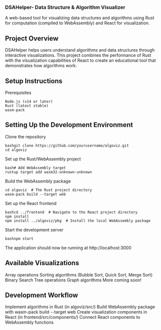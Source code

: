 ### DSAHelper- Data Structure & Algorithm Visualizer
A web-based tool for visualizing data structures and algorithms using Rust for computation (compiled to WebAssembly) and React for visualization.

## Project Overview
DSAHelper helps users understand algorithms and data structures through interactive visualizations. This project combines the performance of Rust with the visualization capabilities of React to create an educational tool that demonstrates how algorithms work.

## Setup Instructions
Prerequisites
```
Node.js (v14 or later)
Rust (latest stable)
wasm-pack
```

## Setting Up the Development Environment

Clone the repository
```
bashgit clone https://github.com/yourusername/algoviz.git
cd algoviz
```

Set up the Rust/WebAssembly project
```
bash# Add WebAssembly target
rustup target add wasm32-unknown-unknown
```

Build the WebAssembly package
```
cd algoviz  # The Rust project directory
wasm-pack build --target web
```

Set up the React frontend
```
bashcd ../frontend  # Navigate to the React project directory
npm install
npm install ../algoviz/pkg  # Install the local WebAssembly package
```

Start the development server
```
bashnpm start
```

The application should now be running at http://localhost:3000

## Available Visualizations

Array operations
Sorting algorithms (Bubble Sort, Quick Sort, Merge Sort)
Binary Search Tree operations
Graph algorithms
More coming soon!

## Development Workflow

Implement algorithms in Rust (in algoviz/src/)
Build WebAssembly package with wasm-pack build --target web
Create visualization components in React (in frontend/src/components/)
Connect React components to WebAssembly functions
